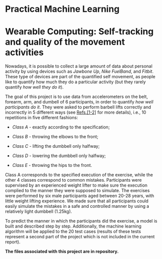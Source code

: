 # Practical Machine Learning
# Wearable Computing: Self-tracking and quality of the movement activities

Nowadays, it is possible to collect a large amount of data about personal activity by using devices such as *Jawbone Up*, *Nike FuelBand*, and *Fitbit*. These type of devices are part of the quantified self movement, as people like to quantify how much they do a particular activity (but they rarely quantify *how well they do it*).

The goal of this project is to use data from accelerometers on the belt, forearm, arm, and dumbell of 6 participants, in order to quantify *how well participants do it*. They were asked to perform barbell lifts correctly and incorrectly in 5 different ways (see [Refs.[1-2]](http://web.archive.org/web/20161224072740/http:/groupware.les.inf.puc-rio.br/har) for more details), i.e., 10 repetitions in five different fashions: 

- *Class A* - exactly according to the specification;

- *Class B* - throwing the elbows to the front;

- *Class C* - lifting the dumbbell only halfway;

- *Class D* - lowering the dumbbell only halfway;

- *Class E* - throwing the hips to the front.

Class A corresponds to the specified execution of the exercise, while the other 4 classes correspond to common mistakes. Participants were supervised by an experienced weight lifter to make sure the execution complied to the manner they were supposed to simulate. The exercises were performed by six male participants aged between 20-28 years, with little weight lifting experience. We made sure that all participants could easily simulate the mistakes in a safe and controlled manner by using a relatively light dumbbell (1.25kg).

To predict the manner in which the participants did the exercise, a model is built and described step by step. Additionally, the machine learning algorithm will be applied to the 20 test cases (results of these tests represent a second part of the project which is not included in the current report). 

**The files associated with this project are in repository.**
